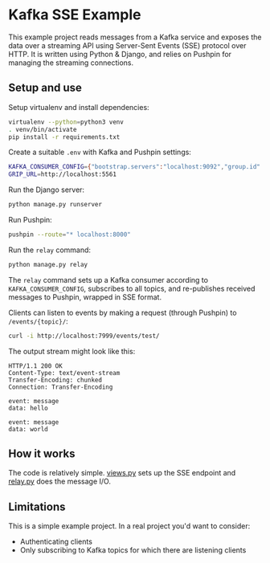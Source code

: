 # Kafka SSE Example

This example project reads messages from a Kafka service and exposes the data over a streaming API using Server-Sent Events (SSE) protocol over HTTP. It is written using Python & Django, and relies on Pushpin for managing the streaming connections.

## Setup and use

Setup virtualenv and install dependencies:

```sh
virtualenv --python=python3 venv
. venv/bin/activate
pip install -r requirements.txt
```

Create a suitable `.env` with Kafka and Pushpin settings:

```sh
KAFKA_CONSUMER_CONFIG={"bootstrap.servers":"localhost:9092","group.id":"mygroup"}
GRIP_URL=http://localhost:5561
```

Run the Django server:

```sh
python manage.py runserver
```

Run Pushpin:

```sh
pushpin --route="* localhost:8000"
```

Run the `relay` command:

```sh
python manage.py relay
```

The `relay` command sets up a Kafka consumer according to `KAFKA_CONSUMER_CONFIG`, subscribes to all topics, and re-publishes received messages to Pushpin, wrapped in SSE format.

Clients can listen to events by making a request (through Pushpin) to `/events/{topic}/`:

```sh
curl -i http://localhost:7999/events/test/
```

The output stream might look like this:

```http
HTTP/1.1 200 OK
Content-Type: text/event-stream
Transfer-Encoding: chunked
Connection: Transfer-Encoding

event: message
data: hello

event: message
data: world
```

## How it works

The code is relatively simple. [views.py](blob/master/kafka_events/views.py) sets up the SSE endpoint and [relay.py](blob/master/kafka_events/management/commands/relay.py) does the message I/O.

## Limitations

This is a simple example project. In a real project you'd want to consider:

* Authenticating clients
* Only subscribing to Kafka topics for which there are listening clients
